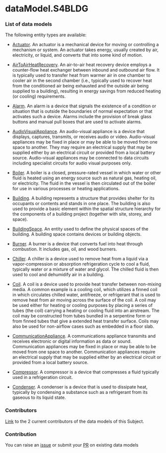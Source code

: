 # dataModel.S4BLDG

### List of data models

The following entity types are available:
- [Actuator](https://github.com/smart-data-models/dataModel.S4BLDG/blob/master/Actuator/README.md). An actuator is a mechanical device for moving or controlling a mechanism or system. An actuator takes energy, usually created by air, electricity, or liquid, and converts that into some kind of motion.

- [AirToAirHeatRecovery](https://github.com/smart-data-models/dataModel.S4BLDG/blob/master/AirToAirHeatRecovery/README.md). An air-to-air heat recovery device employs a counter-flow heat exchanger between inbound and outbound air flow. It is typically used to transfer heat from warmer air in one chamber to cooler air in the second chamber (i.e., typically used to recover heat from the conditioned air being exhausted and the outside air being supplied to a building), resulting in energy savings from reduced heating (or cooling) requirements.

- [Alarm](https://github.com/smart-data-models/dataModel.S4BLDG/blob/master/Alarm/README.md). An alarm is a device that signals the existence of a condition or situation that is outside the boundaries of normal expectation or that activates such a device.  Alarms include the provision of break glass buttons and manual pull boxes that are used to activate alarms.

- [AudioVisualAppliance](https://github.com/smart-data-models/dataModel.S4BLDG/blob/master/AudioVisualAppliance/README.md). An audio-visual appliance is a device that displays, captures, transmits, or receives audio or video.  Audio-visual appliances may be fixed in place or may be able to be moved from one space to another. They may require an electrical supply that may be supplied either by an electrical circuit or provided from a local battery source. Audio-visual appliances may be connected to data circuits including specialist circuits for audio visual purposes only.

- [Boiler](https://github.com/smart-data-models/dataModel.S4BLDG/blob/master/Boiler/README.md). A boiler is a closed, pressure-rated vessel in which water or other fluid is heated using an energy source such as natural gas, heating oil, or electricity. The fluid in the vessel is then circulated out of the boiler for use in various processes or heating applications.

- [Building](https://github.com/smart-data-models/dataModel.S4BLDG/blob/master/Building/README.md). A building represents a structure that provides shelter for its occupants or contents and stands in one place. The building is also used to provide a basic element within the spatial structure hierarchy for the components of a building project (together with site, storey, and space).

- [BuildingSpace](https://github.com/smart-data-models/dataModel.S4BLDG/blob/master/BuildingSpace/README.md). An entity used to define the physical spaces of the building. A building space contains devices or building objects.

- [Burner](https://github.com/smart-data-models/dataModel.S4BLDG/blob/master/Burner/README.md). A burner is a device that converts fuel into heat through combustion. It includes gas, oil, and wood burners.

- [Chiller](https://github.com/smart-data-models/dataModel.S4BLDG/blob/master/Chiller/README.md). A chiller is a device used to remove heat from a liquid via a vapor-compression or absorption refrigeration cycle to cool a fluid, typically water or a mixture of water and glycol. The chilled fluid is then used to cool and dehumidify air in a building.

- [Coil](https://github.com/smart-data-models/dataModel.S4BLDG/blob/master/Coil/README.md). A coil is a device used to provide heat transfer between non-mixing media. A common example is a cooling coil, which utilizes a finned coil in which circulates chilled water, antifreeze, or refrigerant that is used to remove heat from air moving across the surface of the coil. A coil may be used either for heating or cooling purposes by placing a series of tubes (the coil) carrying a heating or cooling fluid into an airstream. The coil may be constructed from tubes bundled in a serpentine form or from finned tubes that give a extended heat transfer surface.  Coils may also be used for non-airflow cases such as embedded in a floor slab.

- [CommunicationAppliance](https://github.com/smart-data-models/dataModel.S4BLDG/blob/master/CommunicationAppliance/README.md). A communications appliance transmits and receives electronic or digital information as data or sound.  Communication appliances may be fixed in place or may be able to be moved from one space to another. Communication appliances require an electrical supply that may be supplied either by an electrical circuit or provided from a local battery source.

- [Compressor](https://github.com/smart-data-models/dataModel.S4BLDG/blob/master/Compressor/README.md). A compressor is a device that compresses a fluid typically used in a refrigeration circuit.

- [Condenser](https://github.com/smart-data-models/dataModel.S4BLDG/blob/master/Condenser/README.md). A condenser is a device that is used to dissipate heat, typically by condensing a substance such as a refrigerant from its gaseous to its liquid state.



### Contributors
[Link](https://github.com/smart-data-models/dataModel.S4BLDG/blob/master/CONTRIBUTORS.yaml) to the 2 current contributors of the data models of this Subject.


### Contribution
You can raise an [issue](https://github.com/smart-data-models/dataModel.S4BLDG/issues) or submit your [PR](https://github.com/smart-data-models/dataModel.S4BLDG/pulls) on existing data models
